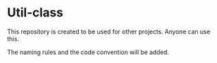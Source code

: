 # Util-class

This repository is created to be used for other projects.
Anyone can use this.

The naming rules and the code convention will be added.

